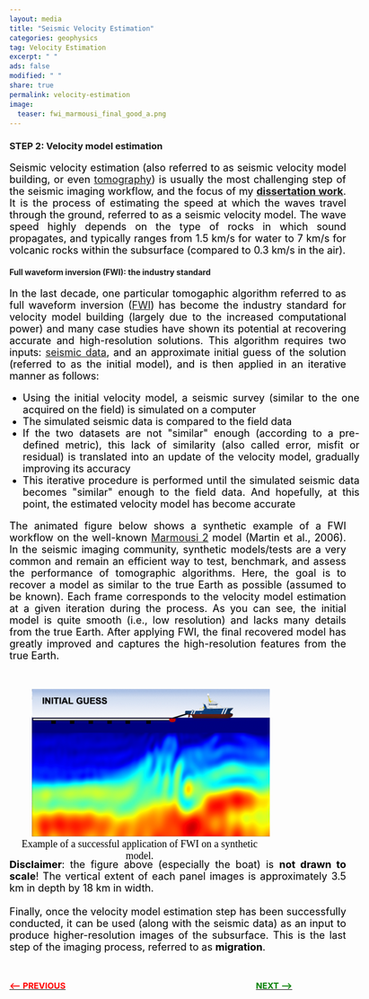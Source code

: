 ```yaml
---
layout: media
title: "Seismic Velocity Estimation"
categories: geophysics
tag: Velocity Estimation
excerpt: " "
ads: false
modified: " "
share: true
permalink: velocity-estimation
image:
  teaser: fwi_marmousi_final_good_a.png
---
```

<style>

.paragraph{
    text-align: justify;
    font-size: 18px;
    <!-- margin-bottom: 1.0em; -->
    width: 800px;
    color: black;
}  
.fig-data{
    width: 600px;
    margin-left: 80px;
}

.fig-label{
    height: 1.0em;
    text-align: center;
    font-size: 18px;
    font-family: Calibri;
    color: black;
    margin-left: -40px;
}

@media screen and (max-width: 1000px) and (min-width: 700px){

    .paragraph{
        text-align: justify;
        font-size: 18px;
        width: 600px;
        color: black;    
    }

}
@media screen and (max-width: 700px){

    .paragraph{
        text-align: justify;
        font-size: 18px;
        width: 300px;
        color: black;    
    }
    .fig{
        width: 400px;
        margin-left: 0px;
    }
    .fig-label{
        height: 1.0em;
        text-align: left;
        font-size: 18px;
        font-family: Calibri;
        color: black;
        margin-left: 50px;
    }          
}

</style>


<h3>STEP 2: Velocity model estimation</h3>

<p class="paragraph">
Seismic velocity estimation (also referred to as seismic velocity model building, or even <a href="https://en.wikipedia.org/wiki/Seismic_tomography" target="_blank">tomography</a>) is usually the most challenging step of the seismic imaging workflow, and the focus of my <b><a href="/fwime">dissertation work</a></b>. It is the process of estimating the speed at which the waves travel through the ground, referred to as a seismic velocity model. The wave speed highly depends on the type of rocks in which sound propagates, and typically ranges from 1.5 km/s for water to 7 km/s for volcanic rocks within the subsurface (compared to 0.3 km/s in the air).
</p>

<h4>Full waveform inversion (FWI): the industry standard</h4>
<p class="paragraph">
In the last decade, one particular tomogaphic algorithm referred to as full waveform inversion (<a href="https://jean-virieux.obs.ujf-grenoble.fr/IMG/pdf/GPY_2009_VIRIEUX.pdf?" target="_blank">FWI</a>) has become the industry standard for velocity model building (largely due to the increased computational power) and many case studies have shown its potential at recovering accurate and high-resolution solutions. This algorithm requires two inputs: <a href="/acquisition">seismic data</a>, and an approximate initial guess of the solution (referred to as the initial model), and is then applied in an iterative manner as follows:

<ul clas>
    <li class="paragraph">Using the initial velocity model, a seismic survey (similar to the one acquired on the field) is simulated on a computer</li>
    <li class="paragraph">The simulated seismic data is compared to the field data </li>
    <li class="paragraph">If the two datasets are not "similar" enough (according to a pre-defined metric), this lack of similarity (also called error, misfit or residual) is translated into an update of the velocity model, gradually improving its accuracy</li>
    <li class="paragraph">This iterative procedure is performed until the simulated seismic data becomes "similar" enough to the field data. And hopefully, at this point, the estimated velocity model has become accurate</li>
</ul>
</p>

<p class="paragraph">
The animated figure below shows a synthetic example of a FWI workflow on the well-known <a href="/papers/marmousi2.pdf">Marmousi 2</a> model (Martin et al., 2006). In the seismic imaging community, synthetic models/tests are a very common and remain an efficient way to test, benchmark, and assess the performance of tomographic algorithms. Here, the goal is to recover a model as similar to the true Earth as possible (assumed to be known). Each frame corresponds to the velocity model estimation at a given iteration during the process. As you can see, the initial model is quite smooth (i.e., low resolution) and lacks many details from the true Earth. After applying FWI, the final recovered model has greatly improved and captures the high-resolution features from the true Earth.
</p>
<br/>

<figure>
<img src="/images/fwi-marmousi.gif" class="fig"/>
<figcaption class="fig-label">Example of a successful application of FWI on a synthetic model.</figcaption>
</figure>

<p class="paragraph">
<b>Disclaimer</b>: the figure above (especially the boat) is <b>not drawn to scale</b>! The vertical extent of each panel images is approximately 3.5 km in depth by 18 km in width.<br/><br/>
Finally, once the velocity model estimation step has been successfully conducted, it can be used (along with the seismic data) as an input to produce higher-resolution images of the subsurface. This is the last step of the imaging process, referred to as <b>migration</b>.
</p>
<br/>

<p>
<span style="float:left; font-size: 15px"><a href="/acquisition"><b><span style="color: red"><-- PREVIOUS</span></b></a></span>
<span style="float:right; font-size: 15px"><a href="/migration"><b><span style="color: green">NEXT --></span></b> </a></span>
</p>
<br/>
<br/>
